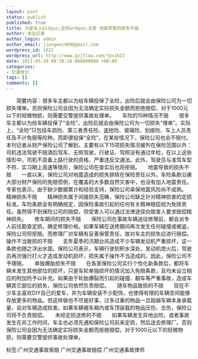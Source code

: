 ```yaml
---
layout: post
status: publish
published: true
title: 为爱车上&ldquo;全险&rdquo;注意 地震导致的损失不赔
author: 本站记者
author_login: admin
author_email: jiangwei909@gmail.com
wordpress_id: 1622
wordpress_url: http://www.gzjtlaw.com/?p=1622
date: 2011-05-29 09:30:28.000000000 +08:00
categories:
- 交通常识
tags: []
comments: []
---
```

　　简要内容：很多车主都以为给车辆投保了全险，出险后就会由保险公司为一切损失埋单。否则保险公司会因为无法确定实际损失金额而拒绝赔偿，对于1000元以下的轻微物损，则需要交警提供事故处理单。　　车险的15种情况不赔　　很多车主都以为给车辆投保了&ldquo;全险&rdquo;，出险后就会由保险公司为一切损失&ldquo;埋单&rdquo;。实际上，&ldquo;全险&rdquo;只包括车损险、第三者责任险、盗抢险、玻璃险、划痕险、车上人员责任及不计免赔等险种。而即便投保&ldquo;全险&rdquo;，在某些情况下，保险公司也会不赔付。　　本刊记者从财产保险公司了解到，主要有以下15项损失情况被列在保险范围以外：司机违法驾驶不赔酒后驾车、无照驾驶，行驶证、驾照没有通过年检，在以上这些情形中，司机不具备上路行驶的资格，严重违反交通法。此外，驾驶员与准驾车型不符、实习期上高速等情形，保险公司在查实后也将拒赔。　　地震导致的损失不赔　　一直以来，保险公司对地震造成的损失排除在保险责任以外。车险条款沿袭大部分财产保险的免赔惯例，在覆盖的大多数自然灾害中，也没有加入地震责任。专家也表示，由于缺少数据累计和经验支持，保险公司承保地震风险尚不成熟。　　精神损失不赔　　精神损失属于间接损失范畴，保险公司缺乏针对精神损害的定损标准。车险条款会有明确规定，因保险事故引起的任何有关精神赔偿视为免除责任。虽然得不到保险公司的赔偿，但受害人可以通过法律途径向致害人要求赔偿精神损失。　　修车期间的损失不赔　　保险公司在事故车辆送往修理前，都会派专人前往勘查定损，确定修理价格。如果车辆在送修期间再次发生任何碰撞或被盗，保险公司将拒赔。而修理厂对车辆有妥善保管责任，故对车主的损失应进行赔偿。　　操作不当致损的不赔　　去年夏季的汛期台风造成不少车辆发动机严重损坏，这一条款也随之浮出水面。保险公司表示，车辆行驶到积水深处，发动机熄火后，驾驶员再次强行打火才造成发动机损坏，损失属于操作不当造成的。因此，保险公司不予理赔。　　单独爆胎损失不赔　　在各家保险公司实行个性化新条款后，都将车辆未发生其他部位的损坏，只是车轮单独损坏的情况加入免赔条款，且均未设立相应的附加险予以补充。如果由于轮胎爆裂而引起的碰撞、翻车等严重事故，造成车辆其它部位的损失，保险公司依然负责赔偿。　　随车物品致损的不赔　　现在不少车主喜欢DIY自己的爱车，并为车辆安装不少配饰，也使得有限的车辆空间能够存放更多的物品。但这样做也不尽是好事，过多过重的物品一旦超越车辆本身承载量，会对车辆造成损害。如果车辆被车厢内或车顶装载的物品压伤、击伤，保险公司将不负责赔偿。　　未经定损送修的不赔　　如果车辆发生异地出险，或者事故发生在非工作时间，车主也必须先通知保险公司前来定损，然后送去修理厂。否则保险公司会因为无法确定实际损失金额而拒绝赔偿，对于1000元以下的轻微物损，则需要交警提供事故处理单。　　　　　　　　标签:广州交通事故索赔 广州交通事故赔偿 广州交通事故律师
